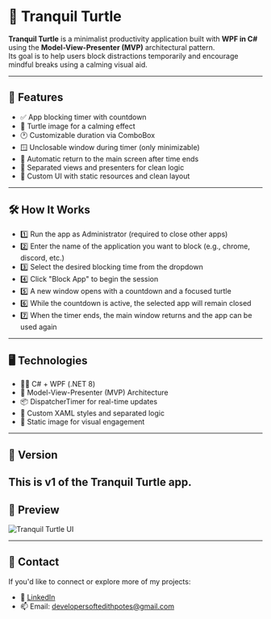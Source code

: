 # 🐢 Tranquil Turtle

**Tranquil Turtle** is a minimalist productivity application built with **WPF in C#** using the **Model-View-Presenter (MVP)** architectural pattern.  
Its goal is to help users block distractions temporarily and encourage mindful breaks using a calming visual aid.

---

## 🌟 Features
- ✅ App blocking timer with countdown  
- 🐢 Turtle image for a calming effect
- 🕐 Customizable duration via ComboBox  
- 🪟 Unclosable window during timer (only minimizable)  
- 🔁 Automatic return to the main screen after time ends  
- 🧭 Separated views and presenters for clean logic  
- 🎨 Custom UI with static resources and clean layout  

---

## 🛠 How It Works

- 1️⃣ Run the app as Administrator (required to close other apps)
- 2️⃣ Enter the name of the application you want to block (e.g., chrome, discord, etc.)
- 3️⃣ Select the desired blocking time from the dropdown
- 4️⃣ Click "Block App" to begin the session
- 5️⃣ A new window opens with a countdown and a focused turtle
- 6️⃣ While the countdown is active, the selected app will remain closed
- 7️⃣ When the timer ends, the main window returns and the app can be used again

---

## 🖥️ Technologies

- 👨‍💻 C# + WPF (.NET 8)  
- 🧱 Model-View-Presenter (MVP) Architecture  
- 📦 DispatcherTimer for real-time updates  
- 🌈 Custom XAML styles and separated logic  
- 🐢 Static image for visual engagement  

---

## 📂 Version

This is **v1** of the **Tranquil Turtle** app. 
---

## 📸 Preview

![Tranquil Turtle UI](https://github.com/MilenaRPotes/TranquilTurtle/blob/main/Assets/TranquilTurtlePreview.png)

---

## 📩 Contact

If you'd like to connect or explore more of my projects:

- 💼 [LinkedIn](https://www.linkedin.com/in/milenarpotes/)  
- 📫 Email: developersoftedithpotes@gmail.com
